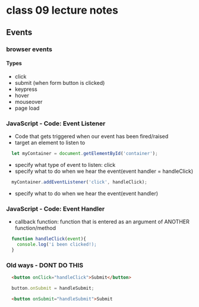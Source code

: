 # class 09 lecture notes

## Events

### browser events

#### Types

- click
- submit (when form button is clicked)
- keypress
- hover
- mouseover
- page load

### JavaScript - Code: Event Listener

- Code that gets triggered when our event has been fired/raised
- target an element to listen to

```js
  let myContainer = document.getElementById('container');
```

- specify what type of event to listen: click
- specify what to do when we hear the event(event handler = handleClick)

```js
  myContainer.addEventListener('click', handleClick);
```



- specify what to do when we hear the event(event handler)


### JavaScript - Code: Event Handler

- callback function: function that is entered as an argument of ANOTHER function/method

```js
  function handleClick(event){
    console.log('i been clicked!);
  }
```

### Old ways - DONT DO THIS

```html
  <button onClick="handleClick">Submit</button>
```

```js
  button.onSubmit = handleSubmit;
```

```html
  <button onSubmit="handleSubmit">Submit